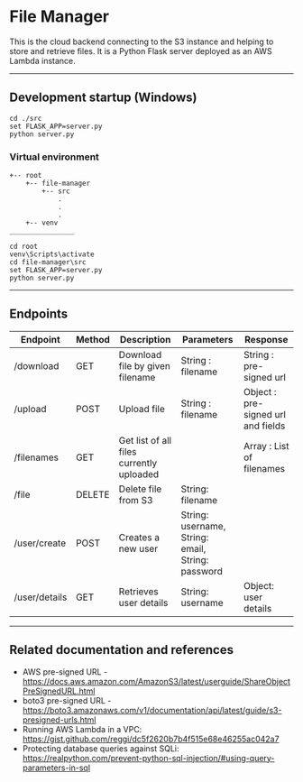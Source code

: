 # File Manager

This is the cloud backend connecting to the S3 instance and helping to store and retrieve files. It is a Python Flask server deployed as an AWS Lambda instance.

---

## Development startup (Windows)
```
cd ./src
set FLASK_APP=server.py
python server.py
```
### Virtual environment
```
+-- root
    +-- file-manager
        +-- src
            .
            .
            .
    +-- venv
________________

cd root
venv\Scripts\activate
cd file-manager\src
set FLASK_APP=server.py
python server.py

```
---

## Endpoints

| Endpoint | Method | Description | Parameters | Response
|-|-|-|-|-|
| /download | GET | Download file by given filename | String : filename | String : pre-signed url |
| /upload | POST | Upload file | String : filename | Object : pre-signed url and fields |
| /filenames | GET | Get list of all files currently uploaded | | Array : List of filenames |
| /file | DELETE | Delete file from S3 | String: filename | |
| /user/create | POST | Creates a new user | String: username, String: email, String: password | |
| /user/details | GET | Retrieves user details | String: username | Object: user details |

---

## Related documentation and references
* AWS pre-signed URL - https://docs.aws.amazon.com/AmazonS3/latest/userguide/ShareObjectPreSignedURL.html
* boto3 pre-signed URL - https://boto3.amazonaws.com/v1/documentation/api/latest/guide/s3-presigned-urls.html
* Running AWS Lambda in a VPC: https://gist.github.com/reggi/dc5f2620b7b4f515e68e46255ac042a7
* Protecting database queries against SQLi: https://realpython.com/prevent-python-sql-injection/#using-query-parameters-in-sql
